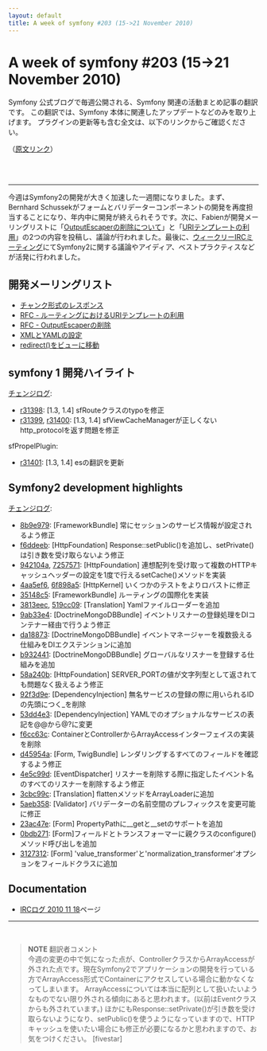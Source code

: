 ```yaml
---
layout: default
title: A week of symfony #203 (15->21 November 2010)
---
```


A week of symfony #203 (15->21 November 2010)
=============================================

Symfony 公式ブログで毎週公開される、Symfony 関連の活動まとめ記事の翻訳です。
この翻訳では、Symfony 本体に関連したアップデートなどのみを取り上げます。
プラグインの更新等も含む全文は、以下のリンクからご確認ください。

（[原文リンク](http://www.symfony-project.org/blog/2010/11/07/a-week-of-symfony-201-1-7-november-2010)）

<br />
<br />
<hr />

今週はSymfony2の開発が大きく加速した一週間になりました。まず、Bernhard Schussekがフォームとバリデーターコンポーネントの開発を再度担当することになり、年内中に開発が終えられそうです。次に、Fabienが開発メーリングリストに「<a href="http://groups.google.com/group/symfony-devs/browse_thread/thread/925d40f1cff7fe11">OutputEscaperの削除について</a>」と「<a href="http://groups.google.com/group/symfony-devs/browse_thread/thread/5f09925263e9d86e">URIテンプレートの利用</a>」の2つの内容を投稿し、議論が行われました。最後に、<a href="http://trac.symfony-project.org/wiki/IRCLogs20101118">ウィークリーIRCミーティング</a>にてSymfony2に関する議論やアイディア、ベストプラクティスなどが活発に行われました。

開発メーリングリスト
------------------------

  * [チャンク形式のレスポンス](http://groups.google.com/group/symfony-devs/browse_thread/thread/47a44c763f510678)
  * [RFC - ルーティングにおけるURIテンプレートの利用](http://groups.google.com/group/symfony-devs/browse_thread/thread/5f09925263e9d86e)
  * [RFC - OutputEscaperの削除](http://groups.google.com/group/symfony-devs/browse_thread/thread/925d40f1cff7fe11)
  * [XMLとYAMLの設定](http://groups.google.com/group/symfony-devs/browse_thread/thread/e64d3eac79bb8e9a)
  * [redirect()をビューに移動](http://groups.google.com/group/symfony-devs/browse_thread/thread/6a26b1f306da1d1a)

symfony 1 開発ハイライト
--------------------------------

[チェンジログ](http://trac.symfony-project.com/trac/timeline?from=21%2F11%2F2010&daysback=6&milestone=on&ticket=on&changeset=on&update=Update):

  * [r31398](http://trac.symfony-project.org/changeset/31398 "31398 revision on trac"): \[1.3, 1.4\] sfRouteクラスのtypoを修正
  * [r31399](http://trac.symfony-project.org/changeset/31399 "31399 revision on trac"), [r31400](http://trac.symfony-project.org/changeset/31400 "31400 revision on trac"): \[1.3, 1.4\] sfViewCacheManagerが正しくないhttp_protocolを返す問題を修正

sfPropelPlugin:

  * [r31401](http://trac.symfony-project.org/changeset/31401 "31401 revision on trac"): \[1.3, 1.4\] esの翻訳を更新

Symfony2 development highlights
-------------------------------

[チェンジログ](http://github.com/symfony/symfony/commits/master):

  * [8b9e979](http://github.com/symfony/symfony/commit/8b9e97911848cef50636aeab89a100034a2f4921 "8b9e97911848cef50636aeab89a100034a2f4921 commit on github"): \[FrameworkBundle\] 常にセッションのサービス情報が設定されるよう修正
  * [f6ddeeb](http://github.com/symfony/symfony/commit/f6ddeeb36b39e02221abd9357908a0caecfa7119 "f6ddeeb36b39e02221abd9357908a0caecfa7119 commit on github"): \[HttpFoundation\] Response::setPublic()を追加し、setPrivate()は引き数を受け取らないよう修正
  * [942104a](http://github.com/symfony/symfony/commit/942104a5ff1a91178a4f868bd7e96be872b5b07c "942104a5ff1a91178a4f868bd7e96be872b5b07c commit on github"), [7257571](http://github.com/symfony/symfony/commit/7257571be4017c7356c25fe1aec19c4b2eff4750 "7257571be4017c7356c25fe1aec19c4b2eff4750 commit on github"): \[HttpFoundation\] 連想配列を受け取って複数のHTTPキャッシュヘッダーの設定を1度で行えるsetCache()メソッドを実装
  * [4aa5ef6](http://github.com/symfony/symfony/commit/4aa5ef63f5122330024d1c2801cb3703dbcdf19e "4aa5ef63f5122330024d1c2801cb3703dbcdf19e commit on github"), [6f898a5](http://github.com/symfony/symfony/commit/6f898a5008361294a751d2407ca3c2fc7bcdf68c "6f898a5008361294a751d2407ca3c2fc7bcdf68c commit on github"): \[HttpKernel\] いくつかのテストをよりロバストに修正
  * [35148c5](http://github.com/symfony/symfony/commit/35148c5ac3d497df759c9aa4d600d37a828f8252 "35148c5ac3d497df759c9aa4d600d37a828f8252 commit on github"): \[FrameworkBundle\] ルーティングの国際化を実装
  * [3813eec](http://github.com/symfony/symfony/commit/3813eecf173b62b2591bc96a38d68a914d6d55ec "3813eecf173b62b2591bc96a38d68a914d6d55ec commit on github"), [519cc09](http://github.com/symfony/symfony/commit/519cc094884e8aefcbab66ef14d47b9c6cf1e60c "519cc094884e8aefcbab66ef14d47b9c6cf1e60c commit on github"): \[Translation\] Yamlファイルローダーを追加
  * [9ab33e4](http://github.com/symfony/symfony/commit/9ab33e4ae4463f51e8bf26f9415531647448bb9b "9ab33e4ae4463f51e8bf26f9415531647448bb9b commit on github"): \[DoctrineMongoDBBundle\] イベントリスナーの登録処理をDIコンテナー経由で行うよう修正
  * [da18873](http://github.com/symfony/symfony/commit/da188734d884843e68b68b0feff65b07150285f3 "da188734d884843e68b68b0feff65b07150285f3 commit on github"): \[DoctrineMongoDBBundle\] イベントマネージャーを複数扱える仕組みをDIエクステンションに追加
  * [b932441](http://github.com/symfony/symfony/commit/b932441ac9270a664e20a3ca8cf4888234ea2b05 "b932441ac9270a664e20a3ca8cf4888234ea2b05 commit on github"): \[DoctrineMongoDBBundle\] グローバルなリスナーを登録する仕組みを追加
  * [58a240b](http://github.com/symfony/symfony/commit/58a240baba084a862648acdbcb1be060a4ca7cd5 "58a240baba084a862648acdbcb1be060a4ca7cd5 commit on github"): \[HttpFoundation\] SERVER_PORTの値が文字列型として返されても問題なく扱えるよう修正
  * [92f3d9e](http://github.com/symfony/symfony/commit/92f3d9e7ec0e56445b968977d17ba25d3f62a62c "92f3d9e7ec0e56445b968977d17ba25d3f62a62c commit on github"): \[DependencyInjection\] 無名サービスの登録の際に用いられるIDの先頭につく_を削除
  * [53dd4e3](http://github.com/symfony/symfony/commit/53dd4e39c734934f9a3d66cd2fc62ab617243659 "53dd4e39c734934f9a3d66cd2fc62ab617243659 commit on github"): \[DependencyInjection\] YAMLでのオプショナルなサービスの表記を@@から@?に変更
  * [f6cc63c](http://github.com/symfony/symfony/commit/f6cc63c99c88de6cb2916e5a5d35be810b5d6306 "f6cc63c99c88de6cb2916e5a5d35be810b5d6306 commit on github"): ContainerとControllerからArrayAccessインターフェイスの実装を削除
  * [d45954a](http://github.com/symfony/symfony/commit/d45954af07802bed51296d29b58d8e21f79760b6 "d45954af07802bed51296d29b58d8e21f79760b6 commit on github"): \[Form, TwigBundle\] レンダリングするすべてのフィールドを確認するよう修正
  * [4e5c99d](http://github.com/symfony/symfony/commit/4e5c99dab049d73bd5cbed1c00f312ca63ccf5ce "4e5c99dab049d73bd5cbed1c00f312ca63ccf5ce commit on github"): \[EventDispatcher\] リスナーを削除する際に指定したイベント名のすべてのリスナーを削除するよう修正
  * [3cbc99c](http://github.com/symfony/symfony/commit/3cbc99c180d8a1604ddef43fd5602677121de3de "3cbc99c180d8a1604ddef43fd5602677121de3de commit on github"): \[Translation\] flattenメソッドをArrayLoaderに追加
  * [5aeb358](http://github.com/symfony/symfony/commit/5aeb3587211517b95e1a05478fe8886008cf2279 "5aeb3587211517b95e1a05478fe8886008cf2279 commit on github"): \[Validator\] バリデーターの名前空間のプレフィックスを変更可能に修正
  * [23ac47e](http://github.com/symfony/symfony/commit/23ac47e0119f783b4396ebeaf682aaa465916caa "23ac47e0119f783b4396ebeaf682aaa465916caa commit on github"): \[Form\] PropertyPathに__getと__setのサポートを追加
  * [0bdb271](http://github.com/symfony/symfony/commit/0bdb27160895b08a4df476286c934b4e63290904 "0bdb27160895b08a4df476286c934b4e63290904 commit on github"): \[Form\]フィールドとトランスフォーマーに親クラスのconfigure()メソッド呼び出しを追加
  * [3127312](http://github.com/symfony/symfony/commit/3127312139bb735663c5184ef5a0a7031c69712d "3127312139bb735663c5184ef5a0a7031c69712d commit on github"): \[Form\] 'value_transformer'と'normalization_transformer'オプションをフィールドクラスに追加

Documentation
-------------

  * <a href="http://trac.symfony-project.org/wiki/IRCLogs20101118">IRCログ 2010 11 18</a>ページ

<hr />
<br />

> **NOTE**
> 翻訳者コメント<br />
> 今週の変更の中で気になった点が、ControllerクラスからArrayAccessが外された点です。現在Symfony2でアプリケーションの開発を行っている方でArrayAccess形式でContainerにアクセスしている場合に動かなくなってしまいます。
> ArrayAccessについては本当に配列として扱いたいようなものでない限り外される傾向にあると思われます。(以前はEventクラスからも外されています。)
> ほかにもResponse::setPrivate()が引き数を受け取らないようになり、setPublic()を使うようになっていますので、HTTPキャッシュを使いたい場合にも修正が必要になるかと思われますので、お気をつけください。
> [fivestar]
